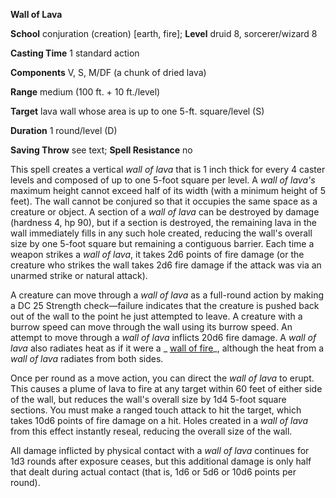  **Wall of Lava**

**School** conjuration (creation) [earth, fire]; **Level** druid 8, sorcerer/wizard 8

**Casting Time** 1 standard action

**Components** V, S, M/DF (a chunk of dried lava)

**Range** medium (100 ft. + 10 ft./level)

**Target** lava wall whose area is up to one 5-ft. square/level (S)

**Duration** 1 round/level (D)

**Saving Throw** see text; **Spell Resistance** no

This spell creates a vertical _wall of lava_ that is 1 inch thick for every 4 caster levels and composed of up to one 5-foot square per level. A _wall of lava's_ maximum height cannot exceed half of its width (with a minimum height of 5 feet). The wall cannot be conjured so that it occupies the same space as a creature or object. A section of a _wall of lava_ can be destroyed by damage (hardness 4, hp 90), but if a section is destroyed, the remaining lava in the wall immediately fills in any such hole created, reducing the wall's overall size by one 5-foot square but remaining a contiguous barrier. Each time a weapon strikes a _wall of lava_, it takes 2d6 points of fire damage (or the creature who strikes the wall takes 2d6 fire damage if the attack was via an unarmed strike or natural attack).

A creature can move through a _wall of lava_ as a full-round action by making a DC 25 Strength check—failure indicates that the creature is pushed back out of the wall to the point he just attempted to leave. A creature with a burrow speed can move through the wall using its burrow speed. An attempt to move through a _wall of lava_ inflicts 20d6 fire damage. A _wall of lava_ also radiates heat as if it were a _ [wall of fire](../../spells/wallOfFire.md#_wall-of-fire)_, although the heat from a _wall of lava_ radiates from both sides.

Once per round as a move action, you can direct the _wall of lava_ to erupt. This causes a plume of lava to fire at any target within 60 feet of either side of the wall, but reduces the wall's overall size by 1d4 5-foot square sections. You must make a ranged touch attack to hit the target, which takes 10d6 points of fire damage on a hit. Holes created in a _wall of lava_ from this effect instantly reseal, reducing the overall size of the wall.

All damage inflicted by physical contact with a _wall of lava_ continues for 1d3 rounds after exposure ceases, but this additional damage is only half that dealt during actual contact (that is, 1d6 or 5d6 or 10d6 points per round).

